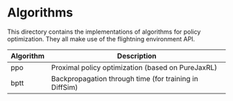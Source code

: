# Algorithms

This directory contains the implementations of algorithms for policy
optimization. They all make use of the flightning environment API.

| Algorithm              | Description                                                        |
|------------------------|--------------------------------------------------------------------|
| ppo                    | Proximal policy optimization (based on PureJaxRL)                  |
| bptt                   | Backpropagation through time (for training in DiffSim)             |
